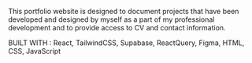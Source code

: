 This portfolio website is designed to document projects that have been developed and designed by myself as a part of my professional development and to provide access to CV and contact information.

BUILT WITH : React, TailwindCSS, Supabase, ReactQuery, Figma, HTML, CSS, JavaScript
